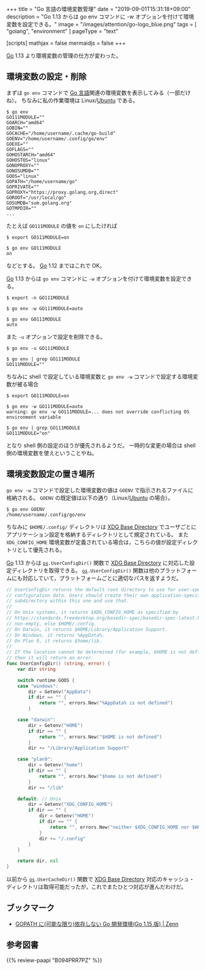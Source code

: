+++
title = "Go 言語の環境変数管理"
date = "2019-09-01T15:31:18+09:00"
description = "Go 1.13 からは go env コマンドに -w オプションを付けて環境変数を設定できる。"
image = "/images/attention/go-logo_blue.png"
tags = [ "golang", "environment" ]
pageType = "text"

[scripts]
  mathjax = false
  mermaidjs = false
+++

[Go] 1.13 より環境変数の管理の仕方が変わった。

## 環境変数の設定・削除

まずは `go env` コマンドで [Go 言語]関連の環境変数を表示してみる（一部だけね）。
ちなみに私の作業環境は Linux/[Ubuntu] である。

```text
$ go env
GO111MODULE=""
GOARCH="amd64"
GOBIN=""
GOCACHE="/home/username/.cache/go-build"
GOENV="/home/username/.config/go/env"
GOEXE=""
GOFLAGS=""
GOHOSTARCH="amd64"
GOHOSTOS="linux"
GONOPROXY=""
GONOSUMDB=""
GOOS="linux"
GOPATH="/home/username/go"
GOPRIVATE=""
GOPROXY="https://proxy.golang.org,direct"
GOROOT="/usr/local/go"
GOSUMDB="sum.golang.org"
GOTMPDIR=""
...
```

たとえば `GO111MODULE` の値を `on` にしたければ

```text
$ export GO111MODULE=on

$ go env GO111MODULE
on
```

などとする。
[Go] 1.12 まではこれで OK。

[Go] 1.13 からは `go env` コマンドに `-w` オプションを付けて環境変数を設定できる。

```text
$ export -n GO111MODULE

$ go env -w GO111MODULE=auto

$ go env GO111MODULE
auto
```

また `-u` オプションで設定を削除できる。

```text
$ go env -u GO111MODULE

$ go env | grep GO111MODULE
GO111MODULE=""
```

ちなみに shell で設定している環境変数と `go env -w` コマンドで設定する環境変数が被る場合

```text
$ export GO111MODULE=on

$ go env -w GO111MODULE=auto
warning: go env -w GO111MODULE=... does not override conflicting OS environment variable

$ go env | grep GO111MODULE
GO111MODULE="on"
```

となり shell 側の設定のほうが優先されるようだ。
一時的な変更の場合は shell 側の環境変数を使えということやね。

## 環境変数設定の置き場所

`go env -w` コマンドで設定した環境変数の値は `GOENV` で指示されるファイルに格納される。
`GOENV` の既定値は以下の通り（Linux/[Ubuntu] の場合）。

```text
$ go env GOENV
/home/username/.config/go/env
```

ちなみに `$HOME/.config/` ディレクトリは [XDG Base Directory] でユーザごとにアプリケーション設定を格納するディレクトリとして規定されている。
また `XDG_CONFIG_HOME` 環境変数が定義されている場合は，こちらの値が設定ディレクトリとして優先される。

[Go] 1.13 からは [`os`]`.UserConfigDir()` 関数で [XDG Base Directory] に対応した設定ディレクトリを取得できる。
[`os`]`.UserConfigDir()` 関数は他のプラットフォームにも対応していて，プラットフォームごとに適切なパスを返すようだ。

```go
// UserConfigDir returns the default root directory to use for user-specific
// configuration data. Users should create their own application-specific
// subdirectory within this one and use that.
//
// On Unix systems, it returns $XDG_CONFIG_HOME as specified by
// https://standards.freedesktop.org/basedir-spec/basedir-spec-latest.html if
// non-empty, else $HOME/.config.
// On Darwin, it returns $HOME/Library/Application Support.
// On Windows, it returns %AppData%.
// On Plan 9, it returns $home/lib.
//
// If the location cannot be determined (for example, $HOME is not defined),
// then it will return an error.
func UserConfigDir() (string, error) {
	var dir string

	switch runtime.GOOS {
	case "windows":
		dir = Getenv("AppData")
		if dir == "" {
			return "", errors.New("%AppData% is not defined")
		}

	case "darwin":
		dir = Getenv("HOME")
		if dir == "" {
			return "", errors.New("$HOME is not defined")
		}
		dir += "/Library/Application Support"

	case "plan9":
		dir = Getenv("home")
		if dir == "" {
			return "", errors.New("$home is not defined")
		}
		dir += "/lib"

	default: // Unix
		dir = Getenv("XDG_CONFIG_HOME")
		if dir == "" {
			dir = Getenv("HOME")
			if dir == "" {
				return "", errors.New("neither $XDG_CONFIG_HOME nor $HOME are defined")
			}
			dir += "/.config"
		}
	}

	return dir, nil
}
```

以前から [`os`]`.UserCacheDir()` 関数で [XDG Base Directory] 対応のキャッシュ・ディレクトリは取得可能だったが，これでまたひとつ対応が進んだわけだ。

## ブックマーク

- [GOPATH に(可能な限り)依存しない Go 開発環境(Go 1.15 版) | Zenn](https://zenn.dev/tennashi/articles/3b87a8d924bc9c43573e)

[Go]: https://golang.org/ "The Go Programming Language"
[Go 言語]: https://golang.org/ "The Go Programming Language"
[Ubuntu]: https://www.ubuntu.com/ "The leading operating system for PCs, IoT devices, servers and the cloud | Ubuntu"
[XDG Base Directory]: https://standards.freedesktop.org/basedir-spec/latest/ "XDG Base Directory Specification"
[`os`]: https://golang.org/pkg/os/ "os - The Go Programming Language"

## 参考図書

{{% review-paapi "B094PRR7PZ" %}} <!-- プログラミング言語Go -->
